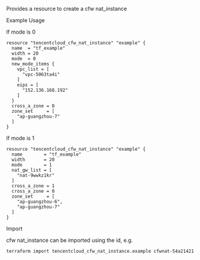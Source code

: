 Provides a resource to create a cfw nat_instance

Example Usage

If mode is 0

```hcl
resource "tencentcloud_cfw_nat_instance" "example" {
  name  = "tf_example"
  width = 20
  mode  = 0
  new_mode_items {
    vpc_list = [
      "vpc-5063ta4i"
    ]
    eips = [
      "152.136.168.192"
    ]
  }
  cross_a_zone = 0
  zone_set     = [
    "ap-guangzhou-7"
  ]
}
```

If mode is 1

```hcl
resource "tencentcloud_cfw_nat_instance" "example" {
  name        = "tf_example"
  width       = 20
  mode        = 1
  nat_gw_list = [
    "nat-9wwkz1kr"
  ]
  cross_a_zone = 1
  cross_a_zone = 0
  zone_set     = [
    "ap-guangzhou-6",
    "ap-guangzhou-7"
  ]
}
```

Import

cfw nat_instance can be imported using the id, e.g.

```
terraform import tencentcloud_cfw_nat_instance.example cfwnat-54a21421
```
